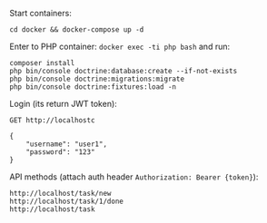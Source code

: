 Start containers:
```
cd docker && docker-compose up -d
```
Enter to PHP container: ``docker exec -ti php bash`` and run:

```
composer install
php bin/console doctrine:database:create --if-not-exists
php bin/console doctrine:migrations:migrate
php bin/console doctrine:fixtures:load -n
```

Login (its return JWT token):
```
GET http://localhostc

{
    "username": "user1",
    "password": "123"
}
```

API methods (attach auth header `Authorization: Bearer {token}`):

```
http://localhost/task/new
http://localhost/task/1/done
http://localhost/task
```
